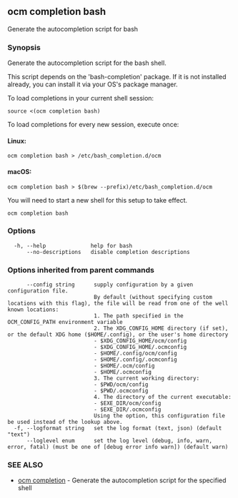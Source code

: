 ## ocm completion bash

Generate the autocompletion script for bash

### Synopsis

Generate the autocompletion script for the bash shell.

This script depends on the 'bash-completion' package.
If it is not installed already, you can install it via your OS's package manager.

To load completions in your current shell session:

	source <(ocm completion bash)

To load completions for every new session, execute once:

#### Linux:

	ocm completion bash > /etc/bash_completion.d/ocm

#### macOS:

	ocm completion bash > $(brew --prefix)/etc/bash_completion.d/ocm

You will need to start a new shell for this setup to take effect.


```
ocm completion bash
```

### Options

```
  -h, --help              help for bash
      --no-descriptions   disable completion descriptions
```

### Options inherited from parent commands

```
      --config string      supply configuration by a given configuration file.
                           By default (without specifying custom locations with this flag), the file will be read from one of the well known locations:
                           1. The path specified in the OCM_CONFIG_PATH environment variable
                           2. The XDG_CONFIG_HOME directory (if set), or the default XDG home ($HOME/.config), or the user's home directory
                           - $XDG_CONFIG_HOME/ocm/config
                           - $XDG_CONFIG_HOME/.ocmconfig
                           - $HOME/.config/ocm/config
                           - $HOME/.config/.ocmconfig
                           - $HOME/.ocm/config
                           - $HOME/.ocmconfig
                           3. The current working directory:
                           - $PWD/ocm/config
                           - $PWD/.ocmconfig
                           4. The directory of the current executable:
                           - $EXE_DIR/ocm/config
                           - $EXE_DIR/.ocmconfig
                           Using the option, this configuration file be used instead of the lookup above.
  -f, --logformat string   set the log format (text, json) (default "text")
      --loglevel enum      set the log level (debug, info, warn, error, fatal) (must be one of [debug error info warn]) (default warn)
```

### SEE ALSO

* [ocm completion](ocm_completion.md)	 - Generate the autocompletion script for the specified shell

